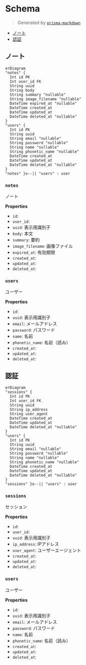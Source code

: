 # Schema
> Generated by [`prisma-markdown`](https://github.com/samchon/prisma-markdown)

- [ノート](#ノート)
- [認証](#認証)

## ノート
```mermaid
erDiagram
"notes" {
  Int id PK
  Int user_id FK
  String uuid
  String body
  String summary "nullable"
  String image_filename "nullable"
  DateTime expired_at "nullable"
  DateTime created_at
  DateTime updated_at
  DateTime deleted_at "nullable"
}
"users" {
  Int id PK
  String uuid
  String email "nullable"
  String password "nullable"
  String name "nullable"
  String phonetic_name "nullable"
  DateTime created_at
  DateTime updated_at
  DateTime deleted_at "nullable"
}
"notes" }o--|| "users" : user
```

### `notes`
ノート

**Properties**
  - `id`: 
  - `user_id`: 
  - `uuid`: 表示用識別子
  - `body`: 本文
  - `summary`: 要約
  - `image_filename`: 画像ファイル
  - `expired_at`: 有効期限
  - `created_at`: 
  - `updated_at`: 
  - `deleted_at`: 

### `users`
ユーザー

**Properties**
  - `id`: 
  - `uuid`: 表示用識別子
  - `email`: メールアドレス
  - `password`: パスワード
  - `name`: 名前
  - `phonetic_name`: 名前（読み）
  - `created_at`: 
  - `updated_at`: 
  - `deleted_at`: 


## 認証
```mermaid
erDiagram
"sessions" {
  Int id PK
  Int user_id FK
  String uuid
  String ip_address
  String user_agent
  DateTime created_at
  DateTime updated_at
  DateTime deleted_at "nullable"
}
"users" {
  Int id PK
  String uuid
  String email "nullable"
  String password "nullable"
  String name "nullable"
  String phonetic_name "nullable"
  DateTime created_at
  DateTime updated_at
  DateTime deleted_at "nullable"
}
"sessions" }o--|| "users" : user
```

### `sessions`
セッション

**Properties**
  - `id`: 
  - `user_id`: 
  - `uuid`: 表示用識別子
  - `ip_address`: IPアドレス
  - `user_agent`: ユーザーエージェント
  - `created_at`: 
  - `updated_at`: 
  - `deleted_at`: 

### `users`
ユーザー

**Properties**
  - `id`: 
  - `uuid`: 表示用識別子
  - `email`: メールアドレス
  - `password`: パスワード
  - `name`: 名前
  - `phonetic_name`: 名前（読み）
  - `created_at`: 
  - `updated_at`: 
  - `deleted_at`: 